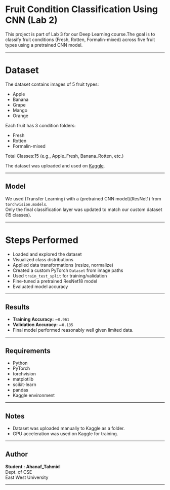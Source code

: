 # Fruit Condition Classification Using CNN (Lab 2)

This project is part of Lab 3 for our Deep Learning course.The goal is to classify fruit conditions 
(Fresh, Rotten, Formalin-mixed) across five fruit types using a pretrained CNN model.

---

# Dataset

The dataset contains images of 5 fruit types:
- Apple
- Banana
- Grape
- Mango
- Orange

Each fruit has 3 condition folders:
- Fresh
- Rotten
- Formalin-mixed

Total Classes:15 (e.g., Apple_Fresh, Banana_Rotten, etc.)

The dataset was uploaded and used on [Kaggle](https://www.kaggle.com/datasets/thecurrent/fruit-condition).

---

## Model

We used (Transfer Learning) with a (pretrained CNN model)(ResNet1) from `torchvision.models`.  
Only the final classification layer was updated to match our custom dataset (15 classes).

---

# Steps Performed

- Loaded and explored the dataset
- Visualized class distributions
- Applied data transformations (resize, normalize)
- Created a custom PyTorch `Dataset` from image paths
- Used `train_test_split` for training/validation
- Fine-tuned a pretrained ResNet18 model
- Evaluated model accuracy

---

## Results

- **Training Accuracy:** ~`0.961`
- **Validation Accuracy:** ~`0.135`
- Final model performed reasonably well given limited data.

---

## Requirements

- Python
- PyTorch
- torchvision
- matplotlib
- scikit-learn
- pandas
- Kaggle environment

---

## Notes

- Dataset was uploaded manually to Kaggle as a folder.
- GPU acceleration was used on Kaggle for training.

---

## Author

**Student :**
**Ahanaf_Tahmid**  
Dept. of CSE  
East West University

---
